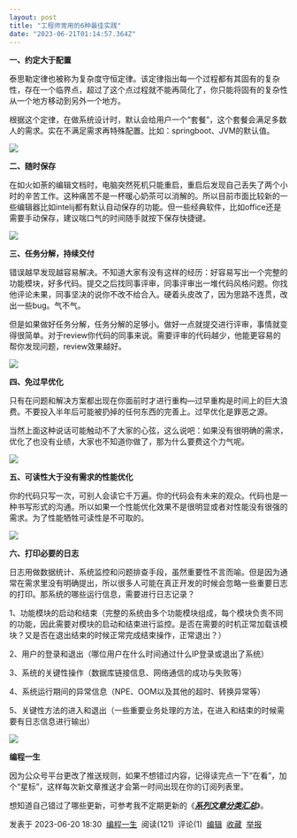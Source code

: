 ```yaml
---
layout: post
title: "工程师常用的6种最佳实践"
date: "2023-06-21T01:14:57.364Z"
---
```

**一、约定大于配置**

泰思勒定律也被称为复杂度守恒定律。该定律指出每一个过程都有其固有的复杂性，存在一个临界点，超过了这个点过程就不能再简化了，你只能将固有的复杂性从一个地方移动到另外一个地方。

根据这个定律，在做系统设计时，默认会给用户一个“套餐”，这个套餐会满足多数人的需求。实在不满足需求再特殊配置。比如：springboot、JVM的默认值。

![](https://img2023.cnblogs.com/blog/1112728/202306/1112728-20230620182739502-64336626.png)

**二、随时保存**

在如火如荼的编辑文档时，电脑突然死机只能重启，重启后发现自己丢失了两个小时的辛苦工作。这种痛苦不是一杯暖心奶茶可以消解的。所以目前市面比较新的一些编辑器比如intelij都有默认自动保存的功能。但一些经典软件，比如office还是需要手动保存，建议喘口气的时间随手就按下保存快捷键。

![](https://img2023.cnblogs.com/blog/1112728/202306/1112728-20230620182813502-1809645897.png)

**三、任务分解，持续交付**

错误越早发现越容易解决。不知道大家有没有这样的经历：好容易写出一个完整的功能模块，好多代码。提交之后找同事评审，同事评审出一堆代码风格问题。你找他评论未果，同事坚决的说你不改不给合入。硬着头皮改了，因为思路不连贯，改出一些bug。气不气。

但是如果做好任务分解，任务分解的足够小。做好一点就提交进行评审，事情就变得很简单。对于review你代码的同事来说。需要评审的代码越少，他能更容易的帮你发现问题，review效果越好。

![](https://img2023.cnblogs.com/blog/1112728/202306/1112728-20230620182840612-1701812579.png)

**四、免过早优化**

只有在问题和解决方案都出现在你面前时才进行重构—过早重构是时间上的巨大浪费。不要投入半年后可能被扔掉的任何东西的完善上。过早优化是罪恶之源。

当然上面这种说话可能触动不了大家的心弦，这么说吧：如果没有很明确的需求，优化了也没有业绩，大家也不知道你做了，那为什么要费这个力气呢。

![](https://img2023.cnblogs.com/blog/1112728/202306/1112728-20230620182901560-2114616658.png)

**五、可读性大于没有需求的性能优化**

你的代码只写一次，可别人会读它千万遍。你的代码会有未来的观众。代码也是一种书写形式的沟通。所以如果一个性能优化效果不是很明显或者对性能没有很强的需求。为了性能牺牲可读性是不可取的。

![](https://img2023.cnblogs.com/blog/1112728/202306/1112728-20230620182924375-809072989.png)

**六、打印必要的日志**

日志用做数据统计、系统监控和问题排查手段，虽然重要性不言而喻。但是因为通常在需求里没有明确提出，所以很多人可能在真正开发的时候会忽略一些重要日志的打印。那系统的哪些运行信息，需要进行日志记录？

1、功能模块的启动和结束（完整的系统由多个功能模块组成，每个模块负责不同的功能，因此需要对模块的启动和结束进行监控。是否在需要的时机正常加载该模块？又是否在退出结束的时候正常完成结束操作，正常退出？）

2、用户的登录和退出（哪位用户在什么时间通过什么IP登录或退出了系统）

3、系统的关键性操作（数据库链接信息、网络通信的成功与失败等）

4、系统运行期间的异常信息（NPE、OOM以及其他的超时、转换异常等）

5、关键性方法的进入和退出（一些重要业务处理的方法，在进入和结束的时候需要有日志信息进行输出）

![](https://img2023.cnblogs.com/blog/1112728/202306/1112728-20230620182948509-834070929.png)

**编程一生**

因为公众号平台更改了推送规则，如果不想错过内容，记得读完点一下“在看”，加个“星标”，这样每次新文章推送才会第一时间出现在你的订阅列表里。

想知道自己错过了哪些更新，可参考我不定期更新的《[_**系列文章分类汇总**_](http://mp.weixin.qq.com/s?__biz=MzUzNjAxODg4MQ==&mid=2247487380&idx=2&sn=4e71d679e2c22f9c5af4ea3abc667b76&chksm=fafde53acd8a6c2c9d2fb5eb83de5e5a2e3f244a57fa275394d9d61a0cdfa154290fe7a21fe8&scene=21#wechat_redirect)》。

发表于 2023-06-20 18:30  [编程一生](https://www.cnblogs.com/xiexj/)  阅读(121)  评论(1)  [编辑](https://i.cnblogs.com/EditPosts.aspx?postid=17494420)  [收藏](javascript:void(0))  [举报](javascript:void(0))